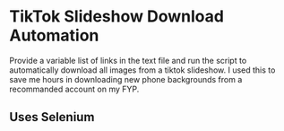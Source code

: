 # TikTok Slideshow Download Automation
Provide a variable list of links in the text file and run the script to automatically download all images from a tiktok slideshow. I used this to save me hours in downloading new phone backgrounds from a recommanded account on my FYP.
## Uses Selenium
